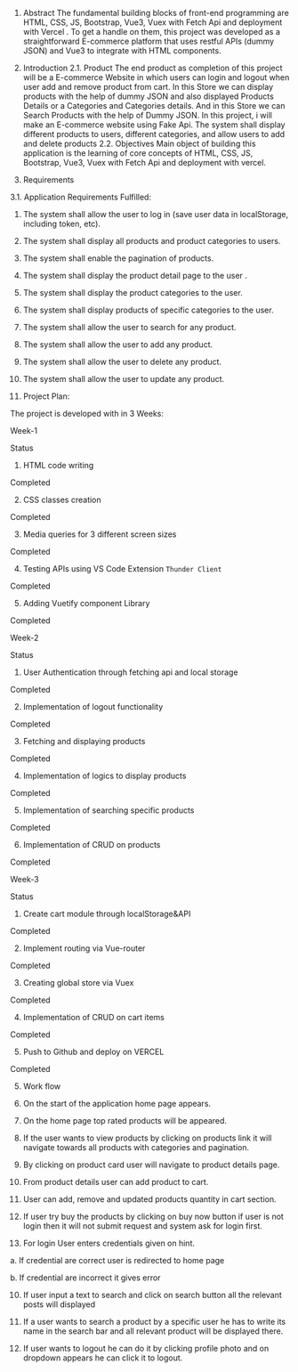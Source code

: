 1. Abstract
The fundamental building blocks of front-end programming are HTML, CSS, JS, Bootstrap, Vue3, Vuex
with Fetch Api and deployment with Vercel . To get a handle on them, this project was developed as a
straightforward E-commerce platform that uses restful APIs (dummy JSON) and Vue3 to integrate with
HTML components.
2. Introduction
2.1. Product
The end product as completion of this project will be a E-commerce Website in which users can login and
logout when user add and remove product from cart. In this Store we can display products with the help of
dummy JSON and also displayed Products Details or a Categories and Categories details. And in this Store
we can Search Products with the help of Dummy JSON. In this project, i will make an E-commerce website
using Fake Api. The system shall display different products to users, different categories, and allow users
to add and delete products
2.2. Objectives
Main object of building this application is the learning of core concepts of HTML, CSS, JS, Bootstrap,
Vue3, Vuex with Fetch Api and deployment with vercel.

3. Requirements

3.1. Application Requirements Fulfilled:
1. The system shall allow the user to log in (save user data in localStorage, including token, etc).
2. The system shall display all products and product categories to users.
3. The system shall enable the pagination of products.
4. The system shall display the product detail page to the user .
5. The system shall display the product categories to the user.
6. The system shall display products of specific categories to the user.
7. The system shall allow the user to search for any product.
8. The system shall allow the user to add any product.
9. The system shall allow the user to delete any product.
10. The system shall allow the user to update any product.

4. Project Plan:

The project is developed with in 3 Weeks:

Week-1

Status
1. HTML code writing

Completed

2. CSS classes creation

Completed

3. Media queries for 3 different screen sizes

Completed

4. Testing APIs using VS Code Extension `Thunder Client`

Completed

5. Adding Vuetify component Library

Completed

Week-2

Status

1. User Authentication through fetching api and local storage

Completed

2. Implementation of logout functionality

Completed

3. Fetching and displaying products

Completed

4. Implementation of logics to display products

Completed

5. Implementation of searching specific products

Completed

6. Implementation of CRUD on products

Completed 

Week-3

Status

1. Create cart module through localStorage&API

Completed

2. Implement routing via Vue-router

Completed

3. Creating global store via Vuex

Completed

4. Implementation of CRUD on cart items

Completed

5. Push to Github and deploy on VERCEL

Completed

5. Work flow

1. On the start of the application home page appears.

3.  On the home page top rated products will be appeared.

4.  If the user wants to view products by clicking on products link it will navigate towards all products with categories and pagination.

5.  By clicking on product card user will navigate to product details page.

6.   From product details user can add product to cart.

7.   User can add, remove and updated products quantity in cart section.

8.   If user try buy the products by clicking on buy now button if user is not login then it will not submit request and system ask for login first.


9.   For login User enters credentials given on hint.

a.   If credential are correct user is redirected to home page

b.   If credential are incorrect it gives error


10.  If user input a text to search and click on search button all the relevant posts will displayed

11.  If a user wants to search a product by a specific user he has to write its name in the search bar and all relevant product will be displayed there.

12.  If user wants to logout he can do it by clicking profile photo and on dropdown appears he can click it to  logout.